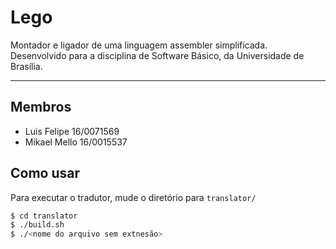 # Lego

Montador e ligador de uma linguagem assembler simplificada. Desenvolvido para a disciplina de Software Básico, da Universidade de Brasília.

---

## Membros
 * Luis Felipe 16/0071569
 * Mikael Mello 16/0015537

## Como usar
Para executar o tradutor, mude o diretório para `translator/`

```bash
$ cd translator
$ ./build.sh
$ ./<nome do arquivo sem extnesão>
```
